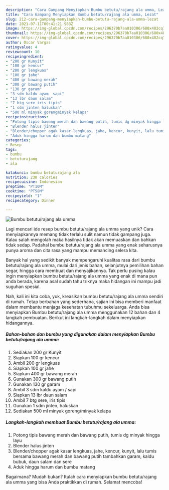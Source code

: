 ```yaml
---
description: "Cara Gampang Menyiapkan Bumbu betutu/rajang ala umma, Lezat"
title: "Cara Gampang Menyiapkan Bumbu betutu/rajang ala umma, Lezat"
slug: 212-cara-gampang-menyiapkan-bumbu-betutu-rajang-ala-umma-lezat
date: 2021-07-11T00:41:21.983Z
image: https://img-global.cpcdn.com/recipes/296370b7aa010306/680x482cq70/bumbu-betuturajang-ala-umma-foto-resep-utama.jpg
thumbnail: https://img-global.cpcdn.com/recipes/296370b7aa010306/680x482cq70/bumbu-betuturajang-ala-umma-foto-resep-utama.jpg
cover: https://img-global.cpcdn.com/recipes/296370b7aa010306/680x482cq70/bumbu-betuturajang-ala-umma-foto-resep-utama.jpg
author: Oscar Vargas
ratingvalue: 4
reviewcount: 10
recipeingredient:
- "200 gr Kunyit"
- "100 gr kencur"
- "200 gr lengkuas"
- "100 gr jahe"
- "400 gr bawang merah"
- "300 gr bawang putih"
- "130 gr garam"
- "3 sdm kaldu ayam  sapi"
- "13 lbr daun salam"
- "7 btg sere iris tipis"
- "1 sdm jinten haluskan"
- "500 ml minyak gorengminyak kelapa"
recipeinstructions:
- "Potong tipis bawang merah dan bawang putih, tumis dg minyak hingga layu"
- "Blender halus jinten"
- "Blender/chopper agak kasar lengkuas, jahe, kencur, kunyit, lalu tumis bersama bawang merah dan bawang putih tambahkan garam, kaldu bubuk, daun salam dan sere"
- "Aduk hingga harum dan bumbu matang"
categories:
- Resep
tags:
- bumbu
- betuturajang
- ala

katakunci: bumbu betuturajang ala 
nutrition: 230 calories
recipecuisine: Indonesian
preptime: "PT10M"
cooktime: "PT58M"
recipeyield: "1"
recipecategory: Dinner

---
```



![Bumbu betutu/rajang ala umma](https://img-global.cpcdn.com/recipes/296370b7aa010306/680x482cq70/bumbu-betuturajang-ala-umma-foto-resep-utama.jpg)

Lagi mencari ide resep bumbu betutu/rajang ala umma yang unik? Cara menyiapkannya memang tidak terlalu sulit namun tidak gampang juga. Kalau salah mengolah maka hasilnya tidak akan memuaskan dan bahkan tidak sedap. Padahal bumbu betutu/rajang ala umma yang enak seharusnya punya aroma dan cita rasa yang mampu memancing selera kita.

Banyak hal yang sedikit banyak mempengaruhi kualitas rasa dari bumbu betutu/rajang ala umma, mulai dari jenis bahan, selanjutnya pemilihan bahan segar, hingga cara membuat dan menyajikannya. Tak perlu pusing kalau ingin menyiapkan bumbu betutu/rajang ala umma yang enak di mana pun anda berada, karena asal sudah tahu triknya maka hidangan ini mampu jadi suguhan spesial.




Nah, kali ini kita coba, yuk, kreasikan bumbu betutu/rajang ala umma sendiri di rumah. Tetap berbahan yang sederhana, sajian ini bisa memberi manfaat dalam membantu menjaga kesehatan tubuhmu sekeluarga. Anda bisa menyiapkan Bumbu betutu/rajang ala umma menggunakan 12 bahan dan 4 langkah pembuatan. Berikut ini langkah-langkah dalam menyiapkan hidangannya.

<!--inarticleads1-->

##### Bahan-bahan dan bumbu yang digunakan dalam menyiapkan Bumbu betutu/rajang ala umma:

1. Sediakan 200 gr Kunyit
1. Siapkan 100 gr kencur
1. Ambil 200 gr lengkuas
1. Siapkan 100 gr jahe
1. Siapkan 400 gr bawang merah
1. Gunakan 300 gr bawang putih
1. Gunakan 130 gr garam
1. Ambil 3 sdm kaldu ayam / sapi
1. Siapkan 13 lbr daun salam
1. Ambil 7 btg sere, iris tipis
1. Gunakan 1 sdm jinten, haluskan
1. Sediakan 500 ml minyak goreng/minyak kelapa




<!--inarticleads2-->

##### Langkah-langkah membuat Bumbu betutu/rajang ala umma:

1. Potong tipis bawang merah dan bawang putih, tumis dg minyak hingga layu
1. Blender halus jinten
1. Blender/chopper agak kasar lengkuas, jahe, kencur, kunyit, lalu tumis bersama bawang merah dan bawang putih tambahkan garam, kaldu bubuk, daun salam dan sere
1. Aduk hingga harum dan bumbu matang




Bagaimana? Mudah bukan? Itulah cara menyiapkan bumbu betutu/rajang ala umma yang bisa Anda praktikkan di rumah. Selamat mencoba!
